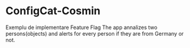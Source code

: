 # ConfigCat-Cosmin
Exemplu de implementare Feature Flag
The app annalizes two persons(objects) and alerts for every person if they are from Germany or not.
